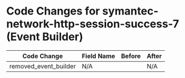 # Code Changes for symantec-network-http-session-success-7 (Event Builder)

| Code Change | Field Name | Before | After |
|-------------|------------|--------|-------|
| removed_event_builder | N/A |  | N/A |